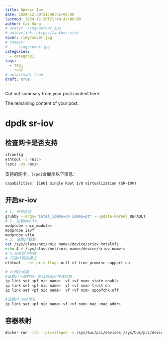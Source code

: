 ```yaml
---
title: Dpdksr Iov
date: 2024-12-30T21:40:42+08:00
lastmod: 2024-12-30T21:40:42+08:00
author: Cai Song
# avatar: /img/author.jpg
# authorlink: https://author.site
cover: /img/cover.jpg
# images:
#   - /img/cover.jpg
categories:
  - category1
tags:
  - tag1
  - tag2
# nolastmod: true
draft: true
---
```


Cut out summary from your post content here.

<!--more-->

The remaining content of your post.
# dpdk sr-iov
## 检查网卡是否支持
```bash
ifconfig
ethtool -i <nic>
lspci -vs <pci>
```
支持的网卡，`lspci`会展示以下信息:
```plain
capabilities: [160] Single Root I/O Virtualization (SR-IOV)
```

## 开启sr-iov
```bash
# 1. 开机启动
grubby --args="intel_iommu=on iommu=pt" --update-kernel DEFAULT
# 2. 加载module
modprobe <nic_module>
modprobe iavf
modprobe vfio
# 3. 设置vf数量
cat /sys/class/net/<nic name>/device/sriov_totalvfs
echo 4 > /sys/class/net/<nic name>/device/sriov_numvfs
# 4.开启网卡特性
# 开启vf混杂模式
ethtool --set-priv-flags oct1 vf-true-promisc-support on

# vf相关设置
#设置vf一直在线，默认继承pf在线状态
ip link set <pf nic name>  vf <vf num> state enable
ip link set <pf nic name>  vf <vf num> trust on
ip link set <pf nic name>  vf <vf num> spoofchk off

#设置vf mac地址
ip link set <pf nic name> vf <vf num> mac <mac addr>
```

## 容器映射
```bash
docker run -itd --privileged -v /sys/buc/pci/devices:/sys/bus/pci/devices -v /dev:/dev centos;7 /sbin/init
```
